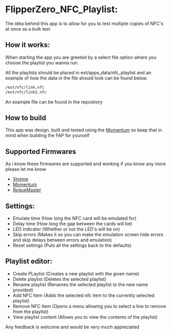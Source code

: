 # FlipperZero_NFC_Playlist:
The idea behind this app is to allow for you to test multiple copies of NFC's at once as a bulk test
## How it works:
When starting the app you are greeted by a select file option where you choose the playlist you wanna run.

All the playlists should be placed in ext/apps_data/nfc_playlist and an example of how the data in the file should look can be found below.
```txt
/ext/nfc/link.nfc
/ext/nfc/link2.nfc
```
An example file can be found in the repository
## How to build
This app was design, built and tested using the <a href="https://github.com/Next-Flip/Momentum-Firmware">Momentum</a> so keep that in mind when building the FAP for yourself
## Supported Firmwares
As i know these firmwares are supported and working if you know any more please let me know
- <a href="https://github.com/Flipper-XFW/Xtreme-Firmware">Xtreme</a>
- <a href="https://github.com/Next-Flip/Momentum-Firmware">Momentum</a>
- <a href="https://github.com/RogueMaster/flipperzero-firmware-wPlugins">RogueMaster</a>
## Settings:
- Emulate time (How long the NFC card will be emulated for)
- Delay time (How long the gap between the cards will be)
- LED indicator (Whether or not the LED's will be on)
- Skip errors (Makes it so you can make the emulation screen hide errors and skip delays between errors and emulation)
- Reset settings (Puts all the settings back to the defaults)
## Playlist editor:
- Create PLaylist (Creates a new playlist with the given name)
- Delete playlist (Deletes the selected playlist)
- Rename playlist (Renames the selected playlist to the new name provided)
- Add NFC Item (Adds the selected nfc item to the currently selected playlist)
- Remove NFC Item (Opens a menu allowing you to select a line to remove from the playlist)
- View playlist content (Allows you to view the contents of the playlist)

Any feedback is welcome and would be very much appreciated